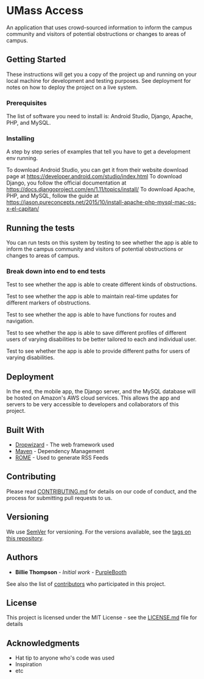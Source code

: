 
# UMass Access

An application that uses crowd-sourced information to inform the campus community and visitors of potential obstructions or changes to areas of campus.

## Getting Started

These instructions will get you a copy of the project up and running on your local machine for development and testing purposes. See deployment for notes on how to deploy the project on a live system.

### Prerequisites

The list of software you need to install is: Android Studio, Django, Apache, PHP, and MySQL.

### Installing

A step by step series of examples that tell you have to get a development env running.

To download Android Studio, you can get it from their website download page at https://developer.android.com/studio/index.html
To download Django, you follow the official documentation at https://docs.djangoproject.com/en/1.11/topics/install/
To download Apache, PHP, and MySQL, follow the guide at https://jason.pureconcepts.net/2015/10/install-apache-php-mysql-mac-os-x-el-capitan/

## Running the tests

You can run tests on this system by testing to see whether the app is able to inform the campus community and visitors of potential obstructions or changes to areas of campus.

### Break down into end to end tests

Test to see whether the app is able to create different kinds of obstructions.

Test to see whether the app is able to maintain real-time updates for different markers of obstructions.

Test to see whether the app is able to have functions for routes and navigation.

Test to see whether the app is able to save different profiles of different users of varying disabilities to be better tailored to each and individual user.

Test to see whether the app is able to provide different paths for users of varying disabilities.


## Deployment

In the end, the mobile app, the Django server, and the MySQL database will be hosted on Amazon's AWS cloud services. This allows the app and servers to be very accessible to developers and collaborators of this project.

## Built With

* [Dropwizard](http://www.dropwizard.io/1.0.2/docs/) - The web framework used
* [Maven](https://maven.apache.org/) - Dependency Management
* [ROME](https://rometools.github.io/rome/) - Used to generate RSS Feeds

## Contributing

Please read [CONTRIBUTING.md](https://gist.github.com/PurpleBooth/b24679402957c63ec426) for details on our code of conduct, and the process for submitting pull requests to us.

## Versioning

We use [SemVer](http://semver.org/) for versioning. For the versions available, see the [tags on this repository](https://github.com/your/project/tags).

## Authors

* **Billie Thompson** - *Initial work* - [PurpleBooth](https://github.com/PurpleBooth)

See also the list of [contributors](https://github.com/your/project/contributors) who participated in this project.

## License

This project is licensed under the MIT License - see the [LICENSE.md](LICENSE.md) file for details

## Acknowledgments

* Hat tip to anyone who's code was used
* Inspiration
* etc
